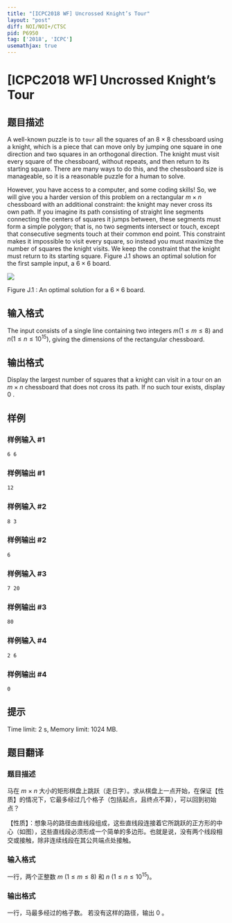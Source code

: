 ```yaml
---
title: "[ICPC2018 WF] Uncrossed Knight’s Tour"
layout: "post"
diff: NOI/NOI+/CTSC
pid: P6950
tag: ['2018', 'ICPC']
usemathjax: true
---
```


# [ICPC2018 WF] Uncrossed Knight’s Tour
## 题目描述



A well-known puzzle is to `tour` all the squares of an $8 \times 8$ chessboard using a knight, which is a piece that can move only by jumping one square in one direction and two squares in an orthogonal direction. The knight must visit every square of the chessboard, without repeats, and then return to its starting square. There are many ways to do this, and the chessboard size is manageable, so it is a reasonable puzzle for a human to solve.

However, you have access to a computer, and some coding skills! So, we will give you a harder version of this problem on a rectangular $m \times n$ chessboard with an additional constraint: the knight may never cross its own path. If you imagine its path consisting of straight line segments connecting the centers of squares it jumps between, these segments must form a simple polygon; that is, no two segments intersect or touch, except that consecutive segments touch at their common end point. This constraint makes it impossible to visit every square, so instead you must maximize the number of squares the knight visits. We keep the constraint that the knight must return to its starting square. Figure J.1 shows an optimal solution for the first sample input, a $6 \times 6$ board.

![](https://onlinejudgeimages.s3-ap-northeast-1.amazonaws.com/problem/15698/1.png)

Figure J.1 : An optimal solution for a $6 \times 6$ board.


## 输入格式



The input consists of a single line containing two integers $m (1 \le m \le 8)$ and $n (1 \le n \le 10^{15}),$ giving the dimensions of the rectangular chessboard.


## 输出格式



Display the largest number of squares that a knight can visit in a tour on an $m \times n$ chessboard that does not cross its path. If no such tour exists, display $0$ .


## 样例

### 样例输入 #1
```
6 6

```
### 样例输出 #1
```
12

```
### 样例输入 #2
```
8 3

```
### 样例输出 #2
```
6

```
### 样例输入 #3
```
7 20

```
### 样例输出 #3
```
80

```
### 样例输入 #4
```
2 6

```
### 样例输出 #4
```
0

```
## 提示

Time limit: 2 s, Memory limit: 1024 MB. 


## 题目翻译

### 题目描述

马在 $m$ $\times$ $n$ 大小的矩形棋盘上跳跃（走日字）。求从棋盘上一点开始，在保证【性质】的情况下，它最多经过几个格子（包括起点，且终点不算），可以回到初始点？

【性质】：想象马的路径由直线段组成，这些直线段连接着它所跳跃的正方形的中心（如图），这些直线段必须形成一个简单的多边形。也就是说，没有两个线段相交或接触，除非连续线段在其公共端点处接触。

### 输入格式

一行，两个正整数 $m$ $(1 \le m \le 8)$ 和 $n$ $(1 \le n \le 10^{15})$。

### 输出格式

一行，马最多经过的格子数。
若没有这样的路径，输出 $0$ 。
